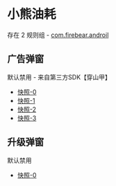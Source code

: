 # 小熊油耗

存在 2 规则组 - [com.firebear.androil](/src/apps/com.firebear.androil.ts)

## 广告弹窗

默认禁用 - 来自第三方SDK【穿山甲】

- [快照-0](https://i.gkd.li/import/12754919)
- [快照-1](https://i.gkd.li/import/13324698)
- [快照-2](https://i.gkd.li/import/12864214)
- [快照-3](https://i.gkd.li/import/13175439)

## 升级弹窗

默认禁用

- [快照-0](https://i.gkd.li/import/12755032)
